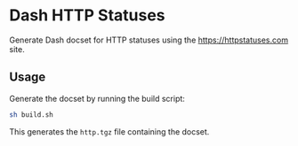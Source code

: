 Dash HTTP Statuses
==================

Generate Dash docset for HTTP statuses using the https://httpstatuses.com site.

Usage
-----

Generate the docset by running the build script:

```sh
sh build.sh
```

This generates the `http.tgz` file containing the docset.
